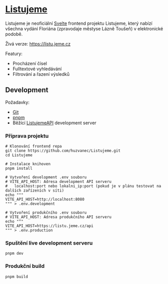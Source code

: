 # [Listujeme](https://listu.jeme.cz)

Listujeme je neoficiální [Svelte](https://svelte.dev/) frontend projektu Listujeme, který nabízí
všechna vydání Floriána (zpravodaje městyse Lázně Toušeň) v elektronické podobě.

Živá verze: https://listu.jeme.cz

Featury:

- Procházení čísel
- Fulltextové vyhledávání
- Filtrování a řazení výsledků

## Development

Požadavky:

- [Git](https://git-scm.com/downloads)
- [pnpm](https://pnpm.io/)
- Běžící [ListujemeAPI](https://github.com/huzvanec/ListujemeAPI) development server

### Příprava projektu

```shell
# Klonování frontend repa
git clone https://github.com/huzvanec/Listujeme.git
cd Listujeme

# Instalace knihoven
pnpm install

# Vytvoření development .env souboru
# VITE_API_HOST: Adresa development API serveru
#   localhost:port nebo lokalni_ip:port (pokud je v plánu testovat na dalších zařízeních v síti)
echo """
VITE_API_HOST=http://localhost:8080
""" > .env.development

# Vytvoření produkčního .env souboru
# VITE_API_HOST: Adresa produkčního API serveru
echo """
VITE_API_HOST=https://listu.jeme.cz/api
""" > .env.production
```

### Spuštění live development serveru

```shell
pnpm dev
```

### Produkční build

```shell
pnpm build
```